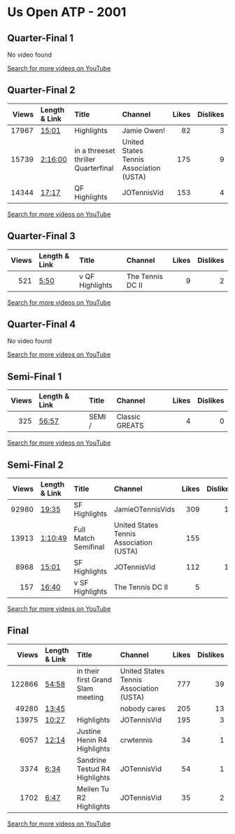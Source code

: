
# Us Open ATP - 2001
    
## Quarter-Final 1
No video found

[Search for more videos on YouTube](https://www.youtube.com/results?search_query=%22us+open%22+%22Hingis%22+%22Bedanova%22+%222001%22+%22highlights%22)     

## Quarter-Final 2
|   Views | Length & Link                                          | Title                                  | Channel                                 |   Likes |   Dislikes |
|--------:|:-------------------------------------------------------|:---------------------------------------|:----------------------------------------|--------:|-----------:|
|   17967 | [15:01](https://www.youtube.com/watch?v=hwciIlBG83A)   | Highlights                             | Jamie Owen!                             |      82 |          3 |
|   15739 | [2:16:00](https://www.youtube.com/watch?v=C5-6g34M7H0) | in a threeset thriller    Quarterfinal | United States Tennis Association (USTA) |     175 |          9 |
|   14344 | [17:17](https://www.youtube.com/watch?v=PSSL9MbynLk)   | QF Highlights                          | JOTennisVid                             |     153 |          4 |

[Search for more videos on YouTube](https://www.youtube.com/results?search_query=%22us+open%22+%22Williams%22+%22Davenport%22+%222001%22+%22highlights%22)     

## Quarter-Final 3
|   Views | Length & Link                                       | Title                | Channel          |   Likes |   Dislikes |
|--------:|:----------------------------------------------------|:---------------------|:-----------------|--------:|-----------:|
|     521 | [5:50](https://www.youtube.com/watch?v=KaiGFFa5XyI) | v      QF Highlights | The Tennis DC II |       9 |          2 |

[Search for more videos on YouTube](https://www.youtube.com/results?search_query=%22us+open%22+%22Williams%22+%22Clijsters%22+%222001%22+%22highlights%22)     

## Quarter-Final 4
No video found

[Search for more videos on YouTube](https://www.youtube.com/results?search_query=%22us+open%22+%22Capriati%22+%22Mauresmo%22+%222001%22+%22highlights%22)     

## Semi-Final 1
|   Views | Length & Link                                        | Title    | Channel        |   Likes |   Dislikes |
|--------:|:-----------------------------------------------------|:---------|:---------------|--------:|-----------:|
|     325 | [56:57](https://www.youtube.com/watch?v=_W5LOuSG2kU) | SEMI   / | Classic GREATS |       4 |          0 |

[Search for more videos on YouTube](https://www.youtube.com/results?search_query=%22us+open%22+%22Williams%22+%22Hingis%22+%222001%22+%22highlights%22)     

## Semi-Final 2
|   Views | Length & Link                                          | Title                   | Channel                                 |   Likes |   Dislikes |
|--------:|:-------------------------------------------------------|:------------------------|:----------------------------------------|--------:|-----------:|
|   92980 | [19:35](https://www.youtube.com/watch?v=Bb_TTnOiGtg)   | SF Highlights           | JamieOTennisVids                        |     309 |         16 |
|   13913 | [1:10:49](https://www.youtube.com/watch?v=dyxYtw4jWI4) | Full Match    Semifinal | United States Tennis Association (USTA) |     155 |          2 |
|    8968 | [15:01](https://www.youtube.com/watch?v=qibHXS8XiUA)   | SF Highlights           | JOTennisVid                             |     112 |         11 |
|     157 | [16:40](https://www.youtube.com/watch?v=rO55EoksH8Y)   | v      SF Highlights    | The Tennis DC II                        |       5 |          3 |

[Search for more videos on YouTube](https://www.youtube.com/results?search_query=%22us+open%22+%22Williams%22+%22Capriati%22+%222001%22+%22highlights%22)     

## Final
|   Views | Length & Link                                        | Title                              | Channel                                 |   Likes |   Dislikes |
|--------:|:-----------------------------------------------------|:-----------------------------------|:----------------------------------------|--------:|-----------:|
|  122866 | [54:58](https://www.youtube.com/watch?v=a9bSYvm55Uw) | in their first Grand Slam  meeting | United States Tennis Association (USTA) |     777 |         39 |
|   49280 | [13:45](https://www.youtube.com/watch?v=d8BIG5XRtAQ) |                                    | nobody cares                            |     205 |         13 |
|   13975 | [10:27](https://www.youtube.com/watch?v=J-So0tdEJQs) | Highlights                         | JOTennisVid                             |     195 |          3 |
|    6057 | [12:14](https://www.youtube.com/watch?v=48DVOiuZQko) | Justine Henin    R4 Highlights     | crwtennis                               |      34 |          1 |
|    3374 | [6:34](https://www.youtube.com/watch?v=WegqlBpwrGA)  | Sandrine Testud   R4 Highlights    | JOTennisVid                             |      54 |          1 |
|    1702 | [6:47](https://www.youtube.com/watch?v=PhHDx_Ko6Qg)  | Meilen Tu   R2 Highlights          | JOTennisVid                             |      35 |          2 |

[Search for more videos on YouTube](https://www.youtube.com/results?search_query=%22us+open%22+%22Williams%22+%22Williams%22+%222001%22+%22highlights%22)     
